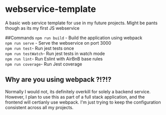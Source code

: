 # webservice-template
A basic web service template for use in my future projects. Might be pants though as its my first JS webservice

##Commands
`npm run build` - Build the application using webpack  
`npm run serve` - Serve the webservice on port 3000  
`npm run test`- Run jest tests once  
`npm run testWatch`- Run jest tests in watch mode  
`npm run lint`- Run Eslint with AirBnB base rules  
`npm run coverage`- Run Jest coverage  

## Why are you using webpack ?!?!?
Normally I would not, its definitely overkill for solely a backend service. However, I plan to use this as part of a full stack application, and the frontend will certianly use webpack. I'm just trying to keep the configuration consistent across all my projects. 